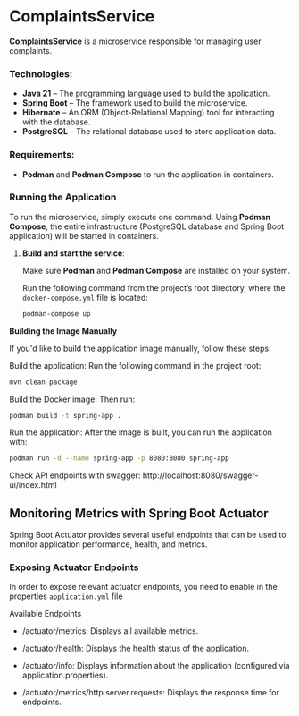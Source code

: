 # ComplaintsService

**ComplaintsService** is a microservice responsible for managing user complaints.

### Technologies:
- **Java 21** – The programming language used to build the application.
- **Spring Boot** – The framework used to build the microservice.
- **Hibernate** – An ORM (Object-Relational Mapping) tool for interacting with the database.
- **PostgreSQL** – The relational database used to store application data.

### Requirements:
- **Podman** and **Podman Compose** to run the application in containers.

### Running the Application

To run the microservice, simply execute one command. Using **Podman Compose**, the entire infrastructure (PostgreSQL database and Spring Boot application) will be started in containers.

1. **Build and start the service**:

   Make sure **Podman** and **Podman Compose** are installed on your system.

   Run the following command from the project’s root directory, where the `docker-compose.yml` file is located:

   ```bash
   podman-compose up
    ```

**Building the Image Manually**

If you'd like to build the application image manually, follow these steps:

Build the application: Run the following command in the project root:

   ```bash   
mvn clean package
   ```
    
Build the Docker image: Then run:
  
```bash   
podman build -t spring-app .
```

Run the application: After the image is built, you can run the application with:

```bash
podman run -d --name spring-app -p 8080:8080 spring-app
```


Check API endpoints with swagger:
http://localhost:8080/swagger-ui/index.html


## Monitoring Metrics with Spring Boot Actuator

Spring Boot Actuator provides several useful endpoints that can be used to monitor application performance, health, and metrics.

### Exposing Actuator Endpoints

In order to expose relevant actuator endpoints, you need to enable in the  properties `application.yml` file


Available Endpoints
- /actuator/metrics: Displays all available metrics.

- /actuator/health: Displays the health status of the application.

- /actuator/info: Displays information about the application (configured via application.properties).

- /actuator/metrics/http.server.requests: Displays the response time for endpoints.
